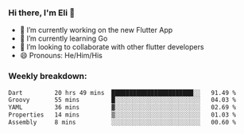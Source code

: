 ### Hi there, I'm Eli 👋
- 🔭 I’m currently working on the new Flutter App
- 🌱 I’m currently learning Go
- 🦄 I’m looking to collaborate with other flutter developers
- 😄 Pronouns: He/Him/His

### Weekly breakdown:
<!--START_SECTION:waka-->

```txt
Dart         20 hrs 49 mins  ███████████████████████░░   91.49 %
Groovy       55 mins         █░░░░░░░░░░░░░░░░░░░░░░░░   04.03 %
YAML         36 mins         ▓░░░░░░░░░░░░░░░░░░░░░░░░   02.69 %
Properties   14 mins         ▒░░░░░░░░░░░░░░░░░░░░░░░░   01.03 %
Assembly     8 mins          ░░░░░░░░░░░░░░░░░░░░░░░░░   00.60 %
```

<!--END_SECTION:waka-->
